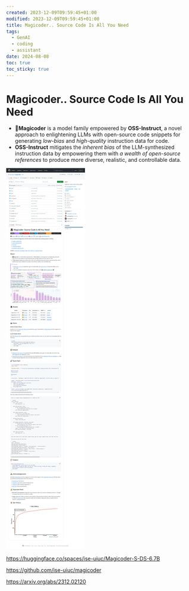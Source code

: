 ```yaml
---
created: 2023-12-09T09:59:45+01:00
modified: 2023-12-09T09:59:45+01:00
title: Magicoder.. Source Code Is All You Need
tags:
  - GenAI
  - coding
  - assistant
date: 2024-08-08
toc: true
toc_sticky: true
---
```


# Magicoder.. Source Code Is All You Need


- 🎩**Magicoder** is a model family empowered by **OSS-Instruct**, a novel approach to enlightening LLMs with open-source code snippets for generating _low-bias_ and _high-quality_ instruction data for code.
- **OSS-Instruct** mitigates the _inherent bias_ of the LLM-synthesized instruction data by empowering them with _a wealth of open-source references_ to produce more diverse, realistic, and controllable data.


![](../_asset/2023-12-09-Magicoder..%20Source%20Code%20Is%20All%20You%20Need_image_1.png)

<https://huggingface.co/spaces/ise-uiuc/Magicoder-S-DS-6.7B>

<https://github.com/ise-uiuc/magicoder>

<https://arxiv.org/abs/2312.02120>
